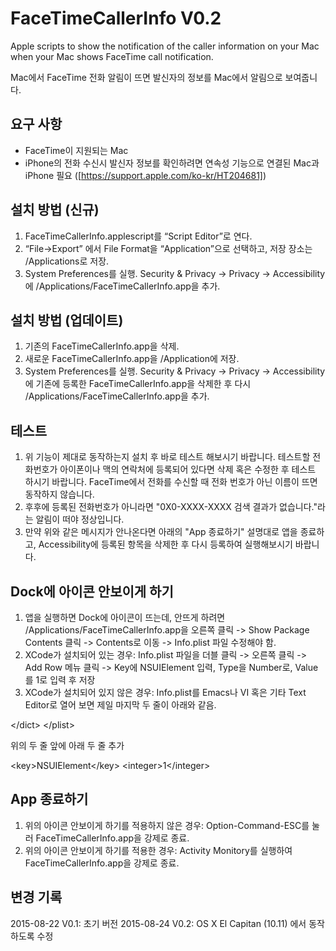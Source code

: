 # FaceTimeCallerInfo V0.2
Apple scripts to show the notification of the caller information  on your Mac when your Mac shows FaceTime call notification.

Mac에서 FaceTime 전화 알림이 뜨면 발신자의 정보를 Mac에서 알림으로 보여줍니다. 

## 요구 사항
* FaceTime이 지원되는 Mac
* iPhone의 전화 수신시 발신자 정보를 확인하려면 연속성 기능으로 연결된 Mac과 iPhone 필요 ([https://support.apple.com/ko-kr/HT204681])

## 설치 방법 (신규)
1. FaceTimeCallerInfo.applescript를 “Script Editor”로 연다.
2. “File-\>Export” 에서 File Format을 “Application”으로 선택하고, 저장 장소는 ​/Applications로 저장.
3. System Preferences를 실행. Security & Privacy -\> Privacy -\> Accessibility에 /Applications/FaceTimeCallerInfo.app을 추가.

## 설치 방법 (업데이트)
1. 기존의 FaceTimeCallerInfo.app을 삭제.
2. 새로운 FaceTimeCallerInfo.app을 /Application에 저장.
3. System Preferences를 실행. Security & Privacy -\> Privacy -\> Accessibility에 기존에 등록한 FaceTimeCallerInfo.app을 삭제한 후 다시 /Applications/FaceTimeCallerInfo.app을 추가.

## 테스트
1. 위 기능이 제대로 동작하는지 설치 후 바로 테스트 해보시기 바랍니다. 테스트할 전화번호가 아이폰이나 맥의 연락처에 등록되어 있다면 삭제 혹은 수정한 후 테스트 하시기 바랍니다. FaceTime에서 전화를 수신할 때 전화 번호가 아닌 이름이 뜨면 동작하지 않습니다.
2. 후후에 등록된 전화번호가 아니라면 "0X0-XXXX-XXXX 검색 결과가 없습니다."라는 알림이 떠야 정상입니다.
3. 만약 위와 같은 메시지가 안나온다면 아래의 "App 종료하기" 설명대로 앱을 종료하고, Accessibility에 등록된 항목을 삭제한 후 다시 등록하여 실행해보시기 바랍니다.

## Dock에 아이콘 안보이게 하기
1. 앱을 실행하면 Dock에 아이콘이 뜨는데, 안뜨게 하려면 /Applications/FaceTimeCallerInfo.app을 오른쪽 클릭 -\> Show Package Contents 클릭 -\> Contents로 이동 -\> Info.plist 파일 수정해야 함.
2. XCode가 설치되어 있는 경우: Info.plist 파일을 더블 클릭 -\> 오른쪽 클릭 -\> Add Row 메뉴 클릭 -\> Key에 NSUIElement 입력, Type을 Number로, Value를 1로 입력 후 저장
3. XCode가 설치되어 있지 않은 경우: Info.plist를 Emacs나 VI 혹은 기타 Text Editor로 열어 보면 제일 마지막 두 줄이 아래와 같음.

\</dict\>
\</plist\>

위의 두 줄 앞에 아래 두 줄 추가

\<key\>NSUIElement\</key\>
\<integer\>1\</integer\>

## App 종료하기
1. 위의 아이콘 안보이게 하기를 적용하지 않은 경우: Option-Command-ESC를 눌러 FaceTimeCallerInfo.app을 강제로 종료.
2. 위의 아이콘 안보이게 하기를 적용한 경우: Activity Monitory를 실행하여 FaceTimeCallerInfo.app을 강제로 종료.

## 변경 기록
2015-08-22 V0.1: 초기 버전
2015-08-24 V0.2: OS X El Capitan (10.11) 에서 동작하도록 수정
